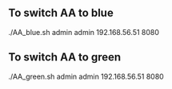 

## To switch AA to blue

./AA_blue.sh admin admin 192.168.56.51 8080

## To switch AA to green

./AA_green.sh admin admin 192.168.56.51 8080
